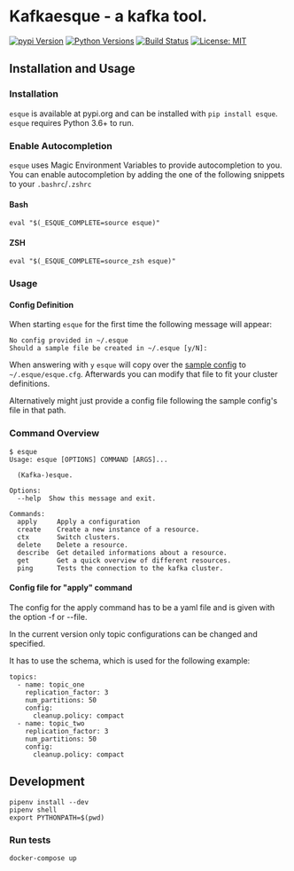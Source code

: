 # Kafkaesque - a kafka tool.

[![pypi Version](https://img.shields.io/pypi/v/esque.svg)](https://pypi.org/project/esque/) [![Python Versions](https://img.shields.io/pypi/pyversions/esque.svg)](https://pypi.org/project/esque/) [![Build Status](https://travis-ci.org/real-digital/esque.svg?branch=master)](https://travis-ci.org/real-digital/esque) [![License: MIT](https://img.shields.io/badge/License-MIT-yellow.svg)](https://opensource.org/licenses/MIT)

## Installation and Usage

### Installation

`esque` is available at pypi.org and can be installed with `pip install esque`. `esque` requires Python 3.6+ to run.

### Enable Autocompletion

`esque` uses Magic Environment Variables to provide autocompletion to you. You can enable autocompletion by adding the one of the following snippets to your `.bashrc`/`.zshrc` 

#### Bash

```
eval "$(_ESQUE_COMPLETE=source esque)"
```

#### ZSH

```
eval "$(_ESQUE_COMPLETE=source_zsh esque)"
```

### Usage

#### Config Definition

When starting `esque` for the first time the following message will appear:

```
No config provided in ~/.esque
Should a sample file be created in ~/.esque [y/N]:
```

When answering with `y` `esque` will copy over the [sample config](https://github.com/real-digital/esque/blob/master/sample_config.cfg) to `~/.esque/esque.cfg`.
Afterwards you can modify that file to fit your cluster definitions.

Alternatively might just provide a config file following the sample config's file in that path.


### Command Overview

```
$ esque
Usage: esque [OPTIONS] COMMAND [ARGS]...

  (Kafka-)esque.

Options:
  --help  Show this message and exit.

Commands:
  apply     Apply a configuration
  create    Create a new instance of a resource.
  ctx       Switch clusters.
  delete    Delete a resource.
  describe  Get detailed informations about a resource.
  get       Get a quick overview of different resources.
  ping      Tests the connection to the kafka cluster.
```

#### Config file for "apply" command

The config for the apply command has to be a yaml file and
is given with the option -f or --file.

In the current version only topic configurations can be
changed and specified.

It has to use the schema, which is used 
for the following example:

```
topics:
  - name: topic_one
    replication_factor: 3
    num_partitions: 50
    config:
      cleanup.policy: compact
  - name: topic_two
    replication_factor: 3
    num_partitions: 50
    config:
      cleanup.policy: compact
```

## Development
```
pipenv install --dev
pipenv shell 
export PYTHONPATH=$(pwd)
```

### Run tests
```
docker-compose up
```


